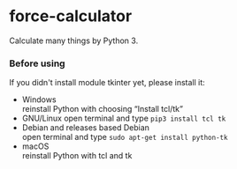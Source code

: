# force-calculator
Calculate many things by Python 3.
### Before using
If you didn't install module tkinter yet, please install it:
* Windows  
reinstall Python with choosing “Install tcl/tk”
* GNU/Linux
open terminal and type ```pip3 install tcl tk```
* Debian and releases based Debian  
open terminal and type ```sudo apt-get install python-tk```
* macOS  
reinstall Python with tcl and tk
